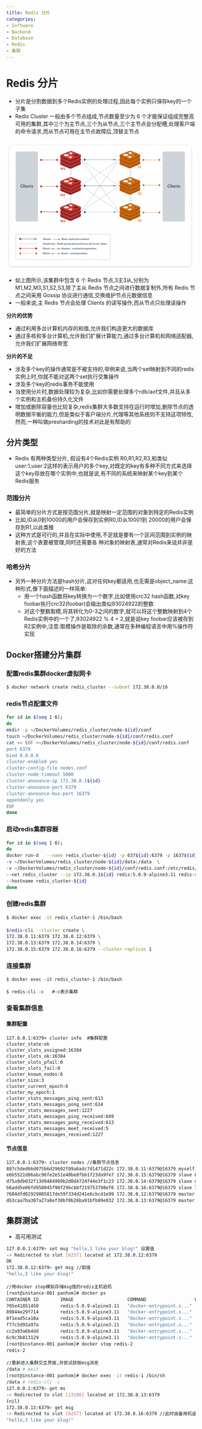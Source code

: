 ```yaml
---
title: Redis 分片
categories:
- Software
- Backend
- Database
- Redis
- 集群
---
```

# Redis 分片

- 分片是分割数据到多个Redis实例的处理过程,因此每个实例只保存key的一个子集
- Redis Cluster 一般由多个节点组成,节点数量至少为 6 个才能保证组成完整高可用的集群,其中三个为主节点,三个为从节点,三个主节点会分配槽,处理客户端的命令请求,而从节点可用在主节点故障后,顶替主节点

![集群示意图](https://raw.githubusercontent.com/LuShan123888/Files/main/Pictures/2021-04-23-1-20210423112023008.png)

- 如上图所示,该集群中包含 6 个 Redis 节点,3主3从,分别为M1,M2,M3,S1,S2,S3,除了主从 Redis 节点之间进行数据复制外,所有 Redis 节点之间采用 Gossip 协议进行通信,交换维护节点元数据信息
- 一般来说,主 Redis 节点会处理 Clients 的读写操作,而从节点只处理读操作

**分片的优势**

- 通过利用多台计算机内存的和值,允许我们构造更大的数据库
- 通过多核和多台计算机,允许我们扩展计算能力,通过多台计算机和网络适配器,允许我们扩展网络带宽

**分片的不足**

- 涉及多个key的操作通常是不被支持的,举例来说,当两个set映射到不同的redis实例上时,你就不能对这两个set执行交集操作
- 涉及多个key的redis事务不能使用
- 当使用分片时,数据处理较为复杂,比如你需要处理多个rdb/aof文件,并且从多个实例和主机备份持久化文件
- 增加或删除容量也比较复杂,redis集群大多数支持在运行时增加,删除节点的透明数据平衡的能力,但是类似于客户端分片,代理等其他系统则不支持这项特性,然而,一种叫做presharding的技术对此是有帮助的

## 分片类型

- Redis 有两种类型分片, 假设有4个Redis实例 R0,R1,R2,R3,和类似user:1,user:2这样的表示用户的多个key,对既定的key有多种不同方式来选择这个key存放在哪个实例中,也就是说,有不同的系统来映射某个key到某个Redis服务

### 范围分片

- 最简单的分片方式是按范围分片,就是映射一定范围的对象到特定的Redis实例
- 比如,ID从0到10000的用户会保存到实例R0,ID从10001到 20000的用户会保存到R1,以此类推
- 这种方式是可行的,并且在实际中使用,不足就是要有一个区间范围到实例的映射表,这个表要被管理,同时还需要各 种对象的映射表,通常对Redis来说并非是好的方法

### 哈希分片

- 另外一种分片方法是hash分片,这对任何key都适用,也无需是object_name:这种形式,像下面描述的一样简单:
    - 用一个hash函数将key转换为一个数字,比如使用crc32 hash函数,对key foobar执行crc32(foobar)会输出类似93024922的整数
    - 对这个整数取模,将其转化为0-3之间的数字,就可以将这个整数映射到4个Redis实例中的一个了,93024922 % 4 = 2,就是说key foobar应该被存到R2实例中,注意:取模操作是取除的余数,通常在多种编程语言中用%操作符实现

## Docker搭建分片集群

### 配置redis集群docker虚拟网卡

```bash
$ docker network create redis_cluster --subnet 172.38.0.0/16
```

### redis节点配置文件

```bash
for id in $(seq 1 6);
do
mkdir -p ~/DockerVolumes/redis_cluster/node-${id}/conf
touch ~/DockerVolumes/redis_cluster/node-${id}/conf/redis.conf
cat << EOF >~/DockerVolumes/redis_cluster/node-${id}/conf/redis.conf
port 6379
bind 0.0.0.0
cluster-enabled yes
cluster-config-file nodes.conf
cluster-node-timeout 5000
cluster-announce-ip 172.38.0.1${id}
cluster-announce-port 6379
cluster-announce-bus-port 16379
appendonly yes
EOF
done
```

### 启动redis集群容器

```bash
for id in $(seq 1 6);
do
docker run-d   --name redis_cluster-${id} -p 637${id}:6379 -p 1637${id}:16379  \
-v ~/DockerVolumes/redis_cluster/node-${id}/data:/data  \
-v ~/DockerVolumes/redis_cluster/node-${id}/conf/redis.conf:/etc/redis/redis.conf  \
--net redis_cluster --ip 172.38.0.1${id} redis:5.0.9-alpine3.11 redis-server /etc/redis/redis.conf \
--hostname redis_cluster-${id}
done
```

### 创建redis集群

```bash
$ docker exec -it redis_cluster-1 /bin/bash

$redis-cli --cluster create \
172.38.0.11:6379 172.38.0.12:6379 \
172.38.0.13:6379 172.38.0.14:6379 \
172.38.0.15:6379 172.38.0.16:6379 --cluster-replicas 1
```

### 连接集群

```
$ docker exec -it redis_cluster-1 /bin/bash

$ redis-cli -c   #-c表示集群
```

### 查看集群信息

#### 集群配置

```shell
127.0.0.1:6379> cluster info  #集群配置
cluster_state:ok
cluster_slots_assigned:16384
cluster_slots_ok:16384
cluster_slots_pfail:0
cluster_slots_fail:0
cluster_known_nodes:6
cluster_size:3
cluster_current_epoch:6
cluster_my_epoch:1
cluster_stats_messages_ping_sent:613
cluster_stats_messages_pong_sent:614
cluster_stats_messages_sent:1227
cluster_stats_messages_ping_received:609
cluster_stats_messages_pong_received:613
cluster_stats_messages_meet_received:5
cluster_stats_messages_received:1227
```

#### 节点信息

```bash
127.0.0.1:6379> cluster nodes //集群节点信息
887c5ded66d075b6d29602f89a6adc7d1471d22c 172.38.0.11:6379@16379 myself,master - 0 1598439359000 1 connected 0-5460
e6b5521d86abc96fe2e51e40be8fbb1f23da9fe7 172.38.0.15:6379@16379 slave 887c5ded66d075b6d29602f89a6adc7d1471d22c 0 1598439359580 5 connected
d75a9db032f13d9484909b2d0d4724f44e3f1c23 172.38.0.14:6379@16379 slave db3caa7ba307a27a8ef30bf0b26ba91bfb89e932 0 1598439358578 4 connected
b6add5e06fd958045f90f29bcbbf219753798ef6 172.38.0.16:6379@16379 slave 7684dfd02929085817de59f334d241e6cbcd1e99 0 1598439358578 6 connected
7684dfd02929085817de59f334d241e6cbcd1e99 172.38.0.12:6379@16379 master - 0 1598439360082 2 connected 5461-10922
db3caa7ba307a27a8ef30bf0b26ba91bfb89e932 172.38.0.13:6379@16379 master - 0 1598439359079 3 connected 10923-16383
```

## 集群测试

- 高可用测试

```bash
127.0.0.1:6379> set msg "hello,I like your blog!" 设置值
-> Redirected to slot [6257] located at 172.38.0.12:6379
OK
172.38.0.12:6379> get msg //取值
"hello,I like your blog!"

//用docker stop模拟存储msg值的redis主机宕机
[root@instance-001 panhom]# docker ps
CONTAINER ID        IMAGE                    COMMAND                  CREATED             STATUS              PORTS                                              NAMES
705e41851450        redis:5.0.9-alpine3.11   "docker-entrypoint.s..."   20 minutes ago      Up 20 minutes       0.0.0.0:6376->6379/tcp, 0.0.0.0:16376->16379/tcp   redis-6
89844e29f714        redis:5.0.9-alpine3.11   "docker-entrypoint.s..."   20 minutes ago      Up 20 minutes       0.0.0.0:6375->6379/tcp, 0.0.0.0:16375->16379/tcp   redis-5
8f1ead5ca10a        redis:5.0.9-alpine3.11   "docker-entrypoint.s..."   20 minutes ago      Up 20 minutes       0.0.0.0:6374->6379/tcp, 0.0.0.0:16374->16379/tcp   redis-4
f77c5d93a97a        redis:5.0.9-alpine3.11   "docker-entrypoint.s..."   21 minutes ago      Up 21 minutes       0.0.0.0:6373->6379/tcp, 0.0.0.0:16373->16379/tcp   redis-3
cc2a93a6b4dd        redis:5.0.9-alpine3.11   "docker-entrypoint.s..."   21 minutes ago      Up 21 minutes       0.0.0.0:6372->6379/tcp, 0.0.0.0:16372->16379/tcp   redis-2
6c9c3b813129        redis:5.0.9-alpine3.11   "docker-entrypoint.s..."   26 minutes ago      Up 26 minutes       0.0.0.0:6371->6379/tcp, 0.0.0.0:16371->16379/tcp   redis-1
[root@instance-001 panhom]# docker stop redis-2
redis-2

//重新进入集群交互界面,并尝试获取msg消息
/data # exit
[root@instance-001 panhom]# docker exec -it redis-1 /bin/sh
/data # redis-cli -c
127.0.0.1:6379> get ms
-> Redirected to slot [13186] located at 172.38.0.13:6379
(nil)
172.38.0.13:6379> get msg
-> Redirected to slot [6257] located at 172.38.0.16:6379 //此时由备用机返回msg
"hello,I like your blog!"
```